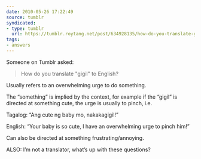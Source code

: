 ```yaml
---
date: 2010-05-26 17:22:49
source: tumblr
syndicated:
- type: tumblr
  url: https://tumblr.roytang.net/post/634928135/how-do-you-translate-gigil-to-english
tags:
- answers
---
```


Someone on Tumblr asked:
<blockquote>How do you translate &quot;gigil&quot; to English?</blockquote>
<p>Usually refers to an overwhelming urge to do something.</p>
<p>The &ldquo;something&rdquo; is implied by the context, for example if the &ldquo;gigil&rdquo; is directed at something cute, the urge is usually to pinch, i.e.</p>
<p>Tagalog: &ldquo;Ang cute ng baby mo, nakakagigil!&rdquo;</p>
<p>English: &ldquo;Your baby is so cute, I have an overwhelming urge to pinch him!&rdquo;</p>
<p>Can also be directed at something frustrating/annoying.</p>

<p>ALSO: I&rsquo;m not a translator, what&rsquo;s up with these questions?</p>